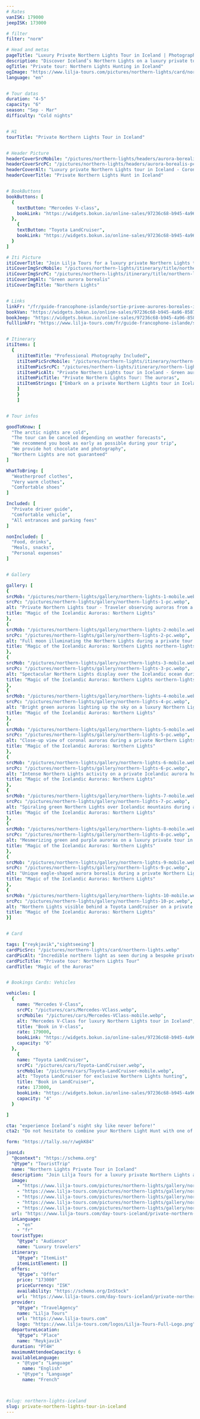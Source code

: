 ```yaml
---
# Rates
vanISK: 179000
jeepISK: 173000

# filter
filter: "norm"

# Head and metas
pageTitle: "Luxury Private Northern Lights Tour in Iceland | Photography Included"
description: "Discover Iceland’s Northern Lights on a luxury private tour. Enjoy expert-guided aurora hunting, professional photography, and cozy refreshments. Book your unforgettable adventure!"
ogTitle: "Private tour: Northern Lights Hunting in Iceland"
ogImage: "https://www.lilja-tours.com/pictures/northern-lights/card/northern-lights.webp"
language: "en"


# Tour datas
duration: "4-5"
capacity: "6"
season: "Sep - Mar"
difficulty: "Cold nights"


# H1
tourTitle: "Private Northern Lights Tour in Iceland"


# Header Picture
headerCoverSrcMobile: "/pictures/northern-lights/headers/aurora-borealis-mobile.webp"
headerCoverSrcPC: "/pictures/northern-lights/headers/aurora-borealis-pc.webp"
headerCoverAlt: "Luxury private Northern Lights tour in Iceland - Coronal aurora over the Icelandic landscape"
headerCoverTitle: "Private Northern Lights Hunt in Iceland"


# BookButtons
bookButtons: [
  {
    textButton: "Mercedes V-class",
    bookLink: "https://widgets.bokun.io/online-sales/97236c68-b945-4a96-8587-660bdc4c45fd/experience-calendar/707396"
  },
    {
    textButton: "Toyota LandCruiser",
    bookLink: "https://widgets.bokun.io/online-sales/97236c68-b945-4a96-8587-660bdc4c45fd/experience-calendar/971141"
  }
]

# Iti Picture
itiCoverTitle: "Join Lilja Tours for a luxury private Northern Lights tour in Iceland. Experience the captivating Aurora Borealis with expert guides and professional photography, while enjoying the comfort of a Mercedes V-Class or Toyota LandCruiser. Our tailor-made aurora hunting tours are designed for discerning travelers seeking a magical night under Iceland’s starry skies."
itiCoverImgSrcMobile: "/pictures/northern-lights/itinerary/title/northern-lights-mobile.webp"
itiCoverImgSrcPC: "/pictures/northern-lights/itinerary/title/northern-lights-pc.webp"
itiCoverImgAlt: "Green aurora borealis"
itiCoverImgTitle: "Northern Lights"


# Links
linkFr: "/fr/guide-francophone-islande/sortie-privee-aurores-boreales-islande"
bookVan: "https://widgets.bokun.io/online-sales/97236c68-b945-4a96-8587-660bdc4c45fd/experience-calendar/707396"
bookJeep: "https://widgets.bokun.io/online-sales/97236c68-b945-4a96-8587-660bdc4c45fd/experience-calendar/971141"
fulllinkFr: "https://www.lilja-tours.com/fr/guide-francophone-islande/sortie-privee-aurores-boreales-islande"


# Itinerary
itiItems: [
  { 
    itiItemTitle: "Professional Photography Included",
    itiItemPicSrcMobile: "/pictures/northern-lights/itinerary/northern-lights-mobile.webp",
    itiItemPicSrcPC: "/pictures/northern-lights/itinerary/northern-lights-pc.webp",
    itiItemPicAlt: "Private Northern Lights tour in Iceland - Green auroras illuminating the night sky",
    itiItemPicTitle: "Private Northern Lights Tour: The auroras",
    itiItemStrings: ["Embark on a private Northern Lights tour in Iceland and witness one of nature’s most mesmerizing spectacles. Your journey begins far from the city lights, where your expert guide will take you to the best locations for spotting the Aurora Borealis. Once the perfect spot is found, patience and a bit of luck will determine how long before the sky lights up in dazzling colors. The Northern Lights are an unpredictable phenomenon, directly linked to the sun’s activity, making each sighting a unique and magical experience.","While waiting for the auroras to appear, you’ll be captivated by the sheer beauty of the Icelandic night sky, free from light pollution. Millions of stars shine above, creating an unforgettable atmosphere. Whether the Northern Lights dance across the sky or remain elusive, this journey into Iceland’s untouched wilderness is an adventure in itself. Don’t miss this once-in-a-lifetime opportunity to chase the auroras in comfort and style!"
    ]
    }
    ]


# Tour infos

goodToKnow: [
  "The arctic nights are cold", 
  "The tour can be canceled depending on weather forecasts",
  "We recommend you book as early as possible during your trip",
  "We provide hot chocolate and photography",
  "Northern Lights are not guaranteed"
]

WhatToBring: [
  "Weatherproof clothes", 
  "Very warm clothes", 
  "Comfortable shoes"
]

Included: [
  "Private driver guide",
  "Comfortable vehicle",
  "All entrances and parking fees"
]

nonIncluded: [
  "Food, drinks", 
  "Meals, snacks", 
  "Personal expenses"
]


# Gallery

gallery: [
{
srcMob: "/pictures/northern-lights/gallery/northern-lights-1-mobile.webp",
srcPc: "/pictures/northern-lights/gallery/northern-lights-1-pc.webp",
alt: "Private Northern Lights tour - Traveler observing auroras from a luxury vehicle",
title: "Magic of the Icelandic Auroras: Northern Lights"
},    
{
srcMob: "/pictures/northern-lights/gallery/northern-lights-2-mobile.webp",
srcPc: "/pictures/northern-lights/gallery/northern-lights-2-pc.webp",
alt: "Full moon illuminating the Northern Lights during a private tour in Iceland",
title: "Magic of the Icelandic Auroras: Northern Lights northern-lights"
},    
{
srcMob: "/pictures/northern-lights/gallery/northern-lights-3-mobile.webp",
srcPc: "/pictures/northern-lights/gallery/northern-lights-3-pc.webp",
alt: "Spectacular Northern Lights display over the Icelandic ocean during a private tour",
title: "Magic of the Icelandic Auroras: Northern Lights northern-lights"
},  
{
srcMob: "/pictures/northern-lights/gallery/northern-lights-4-mobile.webp",
srcPc: "/pictures/northern-lights/gallery/northern-lights-4-pc.webp",
alt: "Bright green auroras lighting up the sky on a luxury Northern Lights tour",
title: "Magic of the Icelandic Auroras: Northern Lights"
},  
{
srcMob: "/pictures/northern-lights/gallery/northern-lights-5-mobile.webp",
srcPc: "/pictures/northern-lights/gallery/northern-lights-5-pc.webp",
alt: "Close-up view of coronal auroras during a private Northern Lights hunt",
title: "Magic of the Icelandic Auroras: Northern Lights"
},   
{
srcMob: "/pictures/northern-lights/gallery/northern-lights-6-mobile.webp",
srcPc: "/pictures/northern-lights/gallery/northern-lights-6-pc.webp",
alt: "Intense Northern Lights activity on a private Icelandic aurora hunting tour",
title: "Magic of the Icelandic Auroras: Northern Lights"
},    
{
srcMob: "/pictures/northern-lights/gallery/northern-lights-7-mobile.webp",
srcPc: "/pictures/northern-lights/gallery/northern-lights-7-pc.webp",
alt: "Spiraling green Northern Lights over Icelandic mountains during a luxury tour",
title: "Magic of the Icelandic Auroras: Northern Lights"
},  
{
srcMob: "/pictures/northern-lights/gallery/northern-lights-8-mobile.webp",
srcPc: "/pictures/northern-lights/gallery/northern-lights-8-pc.webp",
alt: "Mesmerizing green and purple auroras on a luxury private tour in Iceland",
title: "Magic of the Icelandic Auroras: Northern Lights"
},  
{
srcMob: "/pictures/northern-lights/gallery/northern-lights-9-mobile.webp",
srcPc: "/pictures/northern-lights/gallery/northern-lights-9-pc.webp",
alt: "Unique eagle-shaped aurora borealis during a private Northern Lights tour",
title: "Magic of the Icelandic Auroras: Northern Lights"
},  
{
srcMob: "/pictures/northern-lights/gallery/northern-lights-10-mobile.webp",
srcPc: "/pictures/northern-lights/gallery/northern-lights-10-pc.webp",
alt: "Northern Lights visible behind a Toyota LandCruiser on a private tour",
title: "Magic of the Icelandic Auroras: Northern Lights"
}]


# Card

tags: ["reykjavik","sightseeing"]
cardPicSrc: "/pictures/northern-lights/card/northern-lights.webp"
cardPicAlt: "Incredible northern light as seen during a bespoke private tour"
cardPicTitle: "Private tour: Northern Lights Tour"
cardTitle: "Magic of the Auroras"


# Bookings Cards: Vehicles

vehicles: [
  {
    name: "Mercedes V-Class",
    srcPC: "/pictures/cars/Mercedes-VClass.webp",
    srcMobile: "/pictures/cars/Mercedes-VClass-mobile.webp",
    alt: "Mercedes V-Class for luxury Northern Lights tour in Iceland",
    title: "Book in V-class",
    rate: 179000,
    bookLink: "https://widgets.bokun.io/online-sales/97236c68-b945-4a96-8587-660bdc4c45fd/experience-calendar/707396",
    capacity: "6"
  },
    {
    name: "Toyota LandCruiser",
    srcPC: "/pictures/cars/Toyota-LandCruiser.webp",
    srcMobile: "/pictures/cars/Toyota-LandCruiser-mobile.webp",
    alt: "Toyota LandCruiser for exclusive Northern Lights hunting",
    title: "Book in LandCruiser",
    rate: 173000,
    bookLink: "https://widgets.bokun.io/online-sales/97236c68-b945-4a96-8587-660bdc4c45fd/experience-calendar/971141",
    capacity: "4"
  }

]

cta: "experience Iceland’s night sky like never before!"
cta2: "Do not hesitate to combine your Northern Light Hunt with one of our best day tours: <a href=\"/day-tours-iceland/private-golden-circle-tour-iceland/\" title= \"See our Golden Circle Tour\">Private Golden Circle Tour<a>, <a href=\"/day-tours-iceland/private-south-coast-tour-iceland/\" title= \"See our South Coast Tour\">Private South Coast Tour</a>, or even a <a href=\"/day-tours-iceland/private-tour-snaefellsnes-peninsula-iceland/\" title= \"See our tour on Snæfellsnes\">Private Snæfellsnes Peninsula Tour</a>"

form: "https://tally.so/r/wgkK84"

jsonLd:
  "@context": "https://schema.org"
  "@type": "TouristTrip"
  name: "Northern Lights Private Tour in Iceland"
  description: "Join Lilja Tours for a luxury private Northern Lights adventure from Reykjavík. Our expert-guided tour offers flexible scheduling, professional photography, and cozy refreshments in a comfortable 4x4 vehicle. Experience the awe of the Aurora Borealis with personalized service and high-end amenities."
  image:
    - "https://www.lilja-tours.com/pictures/northern-lights/gallery/northern-lights-1-pc.webp"
    - "https://www.lilja-tours.com/pictures/northern-lights/gallery/northern-lights-2-pc.webp"
    - "https://www.lilja-tours.com/pictures/northern-lights/gallery/northern-lights-3-pc.webp"
    - "https://www.lilja-tours.com/pictures/northern-lights/gallery/northern-lights-4-pc.webp"
    - "https://www.lilja-tours.com/pictures/northern-lights/gallery/northern-lights-5-pc.webp"
  url: "https://www.lilja-tours.com/day-tours-iceland/private-northern-lights-tour-in-iceland/"
  inLanguage:
    - "en"
    - "fr"
  touristType:
    "@type": "Audience"
    name: "Luxury travelers"
  itinerary:
    "@type": "ItemList"
    itemListElement: []
  offers:
    "@type": "Offer"
    price: "173000"
    priceCurrency: "ISK"
    availability: "https://schema.org/InStock"
    url: "https://www.lilja-tours.com/day-tours-iceland/private-northern-lights-tour-in-iceland/"
  provider:
    "@type": "TravelAgency"
    name: "Lilja Tours"
    url: "https://www.lilja-tours.com"
    logo: "https://www.lilja-tours.com/logos/Lilja-Tours-Full-Logo.png"
  departureLocation:
    "@type": "Place"
    name: "Reykjavík"
  duration: "PT4H"
  maximumAttendeeCapacity: 6
  availableLanguage:
    - "@type": "Language"
      name: "English"
    - "@type": "Language"
      name: "French"



#slug: northern-lights-iceland
slug: private-northern-lights-tour-in-iceland
---
```

